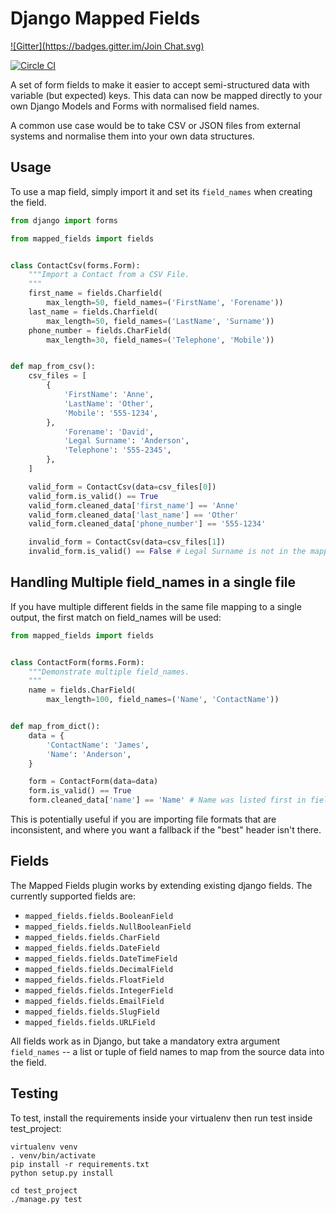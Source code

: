 Django Mapped Fields
====================
[![Gitter](https://badges.gitter.im/Join Chat.svg)](https://gitter.im/mypebble/mapped-fields?utm_source=badge&utm_medium=badge&utm_campaign=pr-badge&utm_content=badge)

[![Circle CI](https://circleci.com/gh/mypebble/mapped-fields.svg?style=svg)](https://circleci.com/gh/mypebble/mapped-fields)

A set of form fields to make it easier to accept semi-structured data with variable (but expected) keys. This data can now be mapped directly to your own Django Models and Forms with normalised field names.

A common use case would be to take CSV or JSON files from external systems and
normalise them into your own data structures.


Usage
-----

To use a map field, simply import it and set its `field_names` when creating the
field.

```python
from django import forms

from mapped_fields import fields


class ContactCsv(forms.Form):
    """Import a Contact from a CSV File.
    """
    first_name = fields.Charfield(
        max_length=50, field_names=('FirstName', 'Forename'))
    last_name = fields.Charfield(
        max_length=50, field_names=('LastName', 'Surname'))
    phone_number = fields.CharField(
        max_length=30, field_names=('Telephone', 'Mobile'))


def map_from_csv():
    csv_files = [
        {
            'FirstName': 'Anne',
            'LastName': 'Other',
            'Mobile': '555-1234',
        },
            'Forename': 'David',
            'Legal Surname': 'Anderson',
            'Telephone': '555-2345',
        },
    ]

    valid_form = ContactCsv(data=csv_files[0])
    valid_form.is_valid() == True
    valid_form.cleaned_data['first_name'] == 'Anne'
    valid_form.cleaned_data['last_name'] == 'Other'
    valid_form.cleaned_data['phone_number'] == '555-1234'

    invalid_form = ContactCsv(data=csv_files[1])
    invalid_form.is_valid() == False # Legal Surname is not in the mapped fields
```

Handling Multiple field_names in a single file
----------------------------------------------

If you have multiple different fields in the same file mapping to a single
output, the first match on field_names will be used:

```python
from mapped_fields import fields


class ContactForm(forms.Form):
    """Demonstrate multiple field_names.
    """
    name = fields.CharField(
        max_length=100, field_names=('Name', 'ContactName'))


def map_from_dict():
    data = {
        'ContactName': 'James',
        'Name': 'Anderson',
    }

    form = ContactForm(data=data)
    form.is_valid() == True
    form.cleaned_data['name'] == 'Name' # Name was listed first in field_names
```

This is potentially useful if you are importing file formats that are
inconsistent, and where you want a fallback if the "best" header isn't
there.


Fields
------

The Mapped Fields plugin works by extending existing django fields. The
currently supported fields are:

- `mapped_fields.fields.BooleanField`
- `mapped_fields.fields.NullBooleanField`
- `mapped_fields.fields.CharField`
- `mapped_fields.fields.DateField`
- `mapped_fields.fields.DateTimeField`
- `mapped_fields.fields.DecimalField`
- `mapped_fields.fields.FloatField`
- `mapped_fields.fields.IntegerField`
- `mapped_fields.fields.EmailField`
- `mapped_fields.fields.SlugField`
- `mapped_fields.fields.URLField`


All fields work as in Django, but take a mandatory extra argument `field_names` -- a list or tuple
of field names to map from the source data into the field.


Testing
-------

To test, install the requirements inside your virtualenv then run test
inside test_project:

```
virtualenv venv
. venv/bin/activate
pip install -r requirements.txt
python setup.py install

cd test_project
./manage.py test
```
